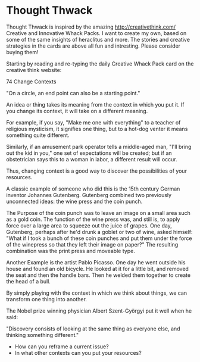 # Thought Thwack

Thought Thwack is inspired by the amazing http://creativethink.com/ Creative and Innovative Whack Packs.
I want to create my own, based on some of the same insights of heraclitus and more.
The stories and creative strategies in the cards are above all fun and intresting. Please consider buying them!

Starting by reading and re-typing the daily Creative Whack Pack card on the creative think website:

74 Change Contexts

"On a circle, an end point can also be a starting point."

An idea or thing takes its meaning from the context in which you put it.
If you change its context, it will take on a different meaning.

For example, if you say, "Make me one with everything" to a teacher of religious mysticism, it signifies one thing, but to a hot-dog venter it means something quite different.

Similarly, if an amusement park operator tells a middle-aged man, "I'll bring out the kid in you," one set of expectations will be created; but if an obstetrician says this to a woman in labor, a different result will occur.

Thus, changing context is a good way to discover the possibilities of your resources.

A classic example of someone who did this is the 15th century German inventor Johannes Gutenberg. Gutenberg combined two previously unconnected ideas: the wine press and the coin punch.

The Purpose of the coin punch was to leave an image on a small area such as a gold coin. The function of the wine press was, and still is, to apply force over a large area to squeeze out the juice of grapes. One day, Gutenberg, perhaps after he'd drunk a goblet or two of wine, asked himself:
  "What if I took a bunch of these coin punches and put them under the force of the winepress so that they left their image on paper?"
The resulting combination was the print press and moveable type.

Another Example is the artist Pablo Picasso. One day he went outside his house and found an old bicycle. He looked at it for a little bit, and removed the seat and then the handle bars. Then he welded them together to create the head of a bull.

By simply playing with the context in which we think about things, we can transform one thing into another.

The Nobel prize winning physician Albert Szent-Györgyi put it well when he said:

"Discovery consists of looking at the same thing as everyone else, and thinking something different."

* How can you reframe a current issue?
* In what other contexts can you put your resources?
